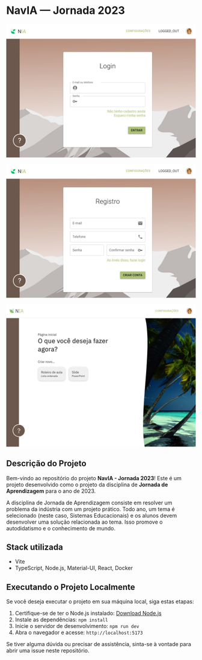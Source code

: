 # NavIA — Jornada 2023

![Screenshot tela de login](./doc/screenshot_loginpage.png)

![Screenshot tela de cadastro](./doc/screenshot_registerpage.png)

![Screenshot tela inicial](./doc/screenshot_homepage.png)

## Descrição do Projeto

Bem-vindo ao repositório do projeto **NavIA - Jornada 2023**! Este é um projeto desenvolvido como o
projeto da disciplina de **Jornada de Aprendizagem** para o ano de 2023.

A disciplina de Jornada de Aprendizagem consiste em resolver um problema da indústria com um projeto
prático. Todo ano, um tema é selecionado (neste caso, Sistemas Educacionais) e os alunos devem
desenvolver uma solução relacionada ao tema. Isso promove o autodidatismo e o conhecimento de mundo.

## Stack utilizada

- Vite
- TypeScript, Node.js, Material-UI, React, Docker

## Executando o Projeto Localmente

Se você deseja executar o projeto em sua máquina local, siga estas etapas:

1. Certifique-se de ter o Node.js instalado: [Download Node.js](https://nodejs.org/)
2. Instale as dependências: `npm install`
3. Inicie o servidor de desenvolvimento: `npm run dev`
4. Abra o navegador e acesse: `http://localhost:5173`

Se tiver alguma dúvida ou precisar de assistência, sinta-se à vontade para abrir uma issue neste
repositório.
